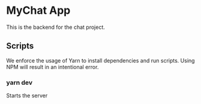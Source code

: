 # MyChat App

This is the backend for the chat project.

## Scripts

We enforce the usage of Yarn to install dependencies and run scripts. Using NPM will result in an intentional error.

### yarn dev

Starts the server
